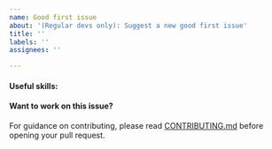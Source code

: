 ```yaml
---
name: Good first issue
about: '(Regular devs only): Suggest a new good first issue'
title: ''
labels: ''
assignees: ''

---
```


<!-- Needs the label "good first issue" assigned manually before or after opening -->

<!-- A good first issue is an uncontroversial issue, that has a relatively unique and obvious solution -->

<!-- Motivate the issue and explain the solution briefly -->

#### Useful skills:

<!-- (For example, “C++11 std::thread”, “Qt5 GUI and async GUI design” or “basic understanding of BitcoinVG mining and the BitcoinVG Core RPC interface”.) -->

#### Want to work on this issue?

For guidance on contributing, please read [CONTRIBUTING.md](https://github.com/bitcoinvg/bitcoinvg/blob/master/CONTRIBUTING.md) before opening your pull request.
